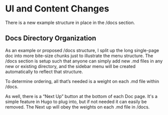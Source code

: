 # UI and Content Changes
There is a new example structure in place in the /docs section. 

## Docs Directory Organization 
As an example or proposed /docs structure, I split up the long single-page doc into more bite-size chunks just to illustrate the menu structure. The /docs section is setup such that anyone can simply add new .md files in any new or existing directory, and the sidebar menu will be created automatically to reflect that structure. 

To determine ordering, all that’s needed is a weight on each .md file within /docs. 

As well, there is a “Next Up” button at the bottom of each Doc page. It's a simple feature in Hugo to plug into, but if not needed it can easily be removed. The Next up will obey the weights on each .md file in /docs. 
